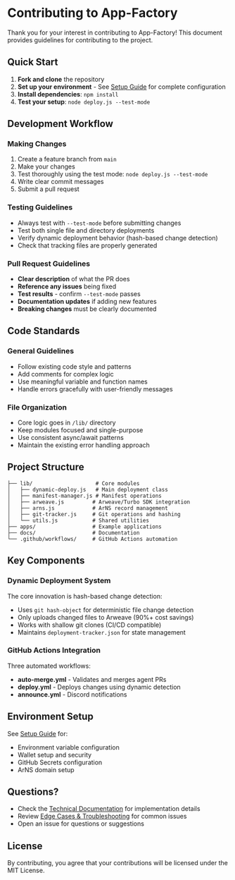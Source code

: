 # Contributing to App-Factory

Thank you for your interest in contributing to App-Factory! This document provides guidelines for contributing to the project.

## Quick Start

1. **Fork and clone** the repository
2. **Set up your environment** - See [Setup Guide](./docs/REMOTE_AGENT_SETUP.md) for complete configuration
3. **Install dependencies**: `npm install`
4. **Test your setup**: `node deploy.js --test-mode`

## Development Workflow

### Making Changes

1. Create a feature branch from `main`
2. Make your changes
3. Test thoroughly using the test mode: `node deploy.js --test-mode`
4. Write clear commit messages
5. Submit a pull request

### Testing Guidelines

- Always test with `--test-mode` before submitting changes
- Test both single file and directory deployments
- Verify dynamic deployment behavior (hash-based change detection)
- Check that tracking files are properly generated

### Pull Request Guidelines

- **Clear description** of what the PR does
- **Reference any issues** being fixed
- **Test results** - confirm `--test-mode` passes
- **Documentation updates** if adding new features
- **Breaking changes** must be clearly documented

## Code Standards

### General Guidelines

- Follow existing code style and patterns
- Add comments for complex logic
- Use meaningful variable and function names
- Handle errors gracefully with user-friendly messages

### File Organization

- Core logic goes in `/lib/` directory
- Keep modules focused and single-purpose
- Use consistent async/await patterns
- Maintain the existing error handling approach

## Project Structure

```
├── lib/                    # Core modules
│   ├── dynamic-deploy.js   # Main deployment class
│   ├── manifest-manager.js # Manifest operations
│   ├── arweave.js         # Arweave/Turbo SDK integration
│   ├── arns.js            # ArNS record management
│   ├── git-tracker.js     # Git operations and hashing
│   └── utils.js           # Shared utilities
├── apps/                  # Example applications
├── docs/                  # Documentation
└── .github/workflows/     # GitHub Actions automation
```

## Key Components

### Dynamic Deployment System

The core innovation is hash-based change detection:
- Uses `git hash-object` for deterministic file change detection
- Only uploads changed files to Arweave (90%+ cost savings)
- Works with shallow git clones (CI/CD compatible)
- Maintains `deployment-tracker.json` for state management

### GitHub Actions Integration

Three automated workflows:
- **auto-merge.yml** - Validates and merges agent PRs
- **deploy.yml** - Deploys changes using dynamic detection
- **announce.yml** - Discord notifications

## Environment Setup

See [Setup Guide](./docs/REMOTE_AGENT_SETUP.md) for:
- Environment variable configuration
- Wallet setup and security
- GitHub Secrets configuration
- ArNS domain setup

## Questions?

- Check the [Technical Documentation](./docs/DYNAMIC_DEPLOYMENT.md) for implementation details
- Review [Edge Cases & Troubleshooting](./docs/DEPLOYMENT_SCENARIOS_AND_EDGE_CASES.md) for common issues
- Open an issue for questions or suggestions

## License

By contributing, you agree that your contributions will be licensed under the MIT License.
